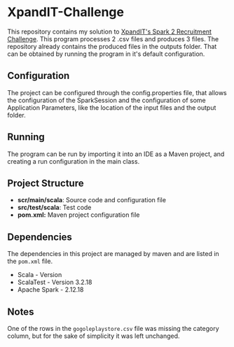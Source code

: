 # XpandIT-Challenge
This repository contains my solution to [XpandIT's Spark 2 Recruitment Challenge](https://github.com/bdu-xpand-it/BDU-Recruitment-Challenges/wiki/Spark-2-Recruitment-Challenge).
This program processes 2 .csv files and produces 3 files.
The repository already contains the produced files in the outputs folder. That can be obtained by 
running the program in it's default configuration.

## Configuration
The project can be configured through the config.properties file,
that allows the configuration of the SparkSession and the configuration
of some Application Parameters, like the location of the input files and the output folder.

## Running
The program can be run by importing it into an IDE as a Maven project, and creating a 
run configuration in the main class.   

## Project Structure
- **scr/main/scala**: Source code and configuration file
- **src/test/scala**: Test code
- **pom.xml:** Maven project configuration file
## Dependencies
The dependencies in this project are managed by maven and are listed in the `pom.xml` file.

- Scala - Version 
- ScalaTest - Version 3.2.18
- Apache Spark - 2.12.18

## Notes
One of the rows in the `gogoleplaystore.csv` file was missing the
category column, but for the sake of simplicity it was left unchanged.

